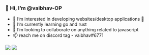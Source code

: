 ### 👋 Hi, I’m @vaibhav-OP
- 👀 I’m interested in developing websites/desktop applications 🤭
- 🌱 I’m currently learning go and rust
- 💞️ I’m looking to collaborate on anything related to javascript
- 📫 reach me on discord tag - vaibhav#6771

<div>
  <img align="center" src="https://github-readme-stats.vercel.app/api/top-langs/?username=vaibhav-OP&show_icons=true&line_height=27&count_private=true&langs_count=3" />
  <img align="center" src="https://github-readme-stats.vercel.app/api?username=vaibhav-OP&show_icons=true&line_height=27&count_private=true" />
</div>
